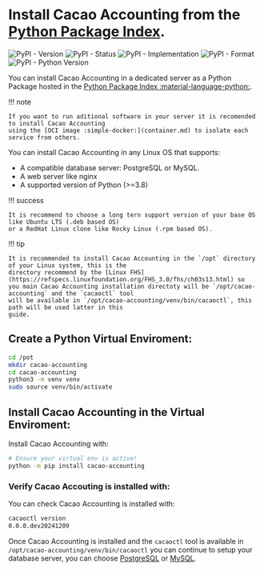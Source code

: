 # Install Cacao Accounting from the [Python Package Index](https://pypi.org/project/cacao-accounting/).

![PyPI - Version](https://img.shields.io/pypi/v/cacao-accounting)
![PyPI - Status](https://img.shields.io/pypi/status/cacao-accounting)
![PyPI - Implementation](https://img.shields.io/pypi/implementation/cacao-accounting)
![PyPI - Format](https://img.shields.io/pypi/format/cacao-accounting)
![PyPI - Python Version](https://img.shields.io/pypi/pyversions/cacao-accounting)

You can install Cacao Accounting in a dedicated server as a Python Package hosted in the [Python Package Index :material-language-python:](https://pypi.org/project/cacao-accounting/).

!!! note

    If you want to run aditional software in your server it is recomended to install Cacao Accounting
    using the [OCI image :simple-docker:](container.md) to isolate each service from others.

You can install Cacao Accounting in any Linux OS that supports:

- A compatible database server: PostgreSQL or MySQL.
- A web server like nginx
- A supported version of Python (>=3.8)

!!! success

    It is recommend to choose a long tern support version of your base OS like Ubuntu LTS (.deb based OS)
    or a RedHat Linux clone like Rocky Linux (.rpm based OS).

!!! tip

    It is recommended to install Cacao Accounting in the `/opt` directory of your Linux system, this is the
    directory recommend by the [Linux FHS](https://refspecs.linuxfoundation.org/FHS_3.0/fhs/ch03s13.html) so
    you main Cacao Accounting installation directoty will be `/opt/cacao-accounting` and the `cacaoctl` tool
    will be available in `/opt/cacao-accounting/venv/bin/cacaoctl`, this path will be used latter in this 
    guide.

## Create a Python Virtual Enviroment:

```bash
cd /pot
mkdir cacao-accounting
cd cacao-accounting
python3 -m venv venv 
sudo source venv/bin/activate
```

## Install Cacao Accounting in the Virtual Enviroment:

Install Cacao Accounting with:

```bash
# Ensure your virtual env is active!
python -m pip install cacao-accounting
```

### Verify Cacao Accouting is installed with:

You can check Cacao Accounting is installed with:

```bash
cacaoctl version
0.0.0.dev20241209
```

Once Cacao Accounting is installed and the `cacaoctl` tool is available in `/opt/cacao-accounting/venv/bin/cacaoctl` you can continue to setup your database server, you can choose 
[PostgreSQL](py_database_psql.md) or [MySQL](py_database_mysql.md).
